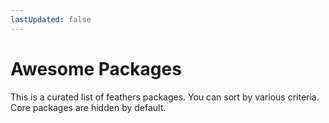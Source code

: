 ```yaml
---
lastUpdated: false
---
```


<script setup lang="ts">
import Packages from './Packages.vue'
</script>

# Awesome Packages

This is a curated list of feathers packages. You can sort by various criteria. Core packages are hidden by default.

<ClientOnly>
  <Suspense>
    <packages class="mt-4" />
  </Suspense>
</ClientOnly>
